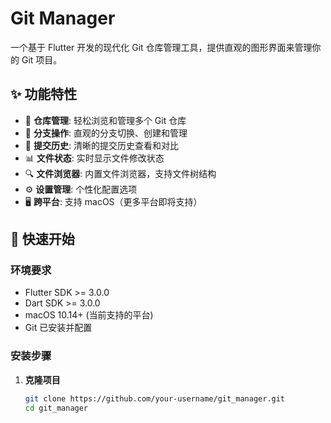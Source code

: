 # Git Manager

一个基于 Flutter 开发的现代化 Git 仓库管理工具，提供直观的图形界面来管理你的 Git 项目。

## ✨ 功能特性

- 📁 **仓库管理**: 轻松浏览和管理多个 Git 仓库
- 🌿 **分支操作**: 直观的分支切换、创建和管理
- 📝 **提交历史**: 清晰的提交历史查看和对比
- 📊 **文件状态**: 实时显示文件修改状态
- 🔍 **文件浏览器**: 内置文件浏览器，支持文件树结构
- ⚙️ **设置管理**: 个性化配置选项
- 🖥️ **跨平台**: 支持 macOS（更多平台即将支持）

## 🚀 快速开始

### 环境要求

- Flutter SDK >= 3.0.0
- Dart SDK >= 3.0.0
- macOS 10.14+ (当前支持的平台)
- Git 已安装并配置

### 安装步骤

1. **克隆项目**
   ```bash
   git clone https://github.com/your-username/git_manager.git
   cd git_manager
   ```
